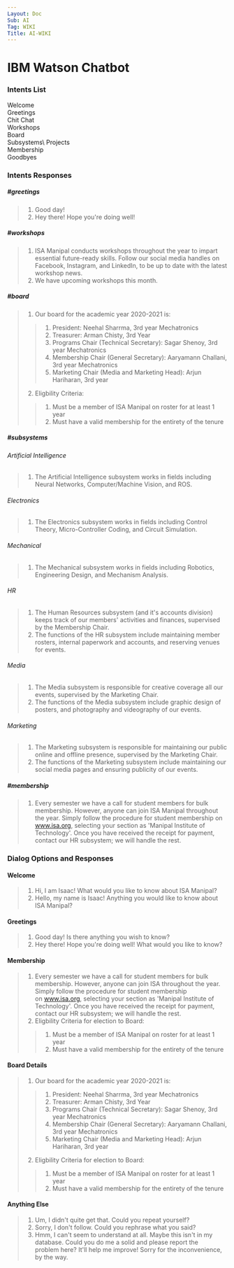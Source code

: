 ```yaml
---
Layout: Doc
Sub: AI
Tag: WIKI
Title: AI-WIKI
---
```

# IBM Watson Chatbot
### Intents List

Welcome\
Greetings\
Chit Chat\
Workshops\
Board\
Subsystems\ 
Projects\
Membership\
Goodbyes
### Intents Responses
##### #greetings
> 1. Good day! 
> 2. Hey there! Hope you're doing well!
##### #workshops
> 1. ISA Manipal conducts workshops throughout the year to impart essential future-ready skills. Follow our social media handles on Facebook, Instagram, and LinkedIn, to be up to date with the latest workshop news.
> 2. We have <number> upcoming workshops this month.
##### #board
> 1. Our board for the academic year 2020-2021 is:
>>  1. President: Neehal Sharrma, 3rd year Mechatronics
>>  2. Treasurer: Arman Chisty, 3rd Year
>>  3. Programs Chair (Technical Secretary): Sagar Shenoy, 3rd year Mechatronics
>>  4. Membership Chair (General Secretary): Aaryamann Challani, 3rd year Mechatronics
>>  5. Marketing Chair (Media and Marketing Head): Arjun Hariharan, 3rd year
> 2. Eligbility Criteria:
>>  1. Must be a member of ISA Manipal on roster for at least 1 year
>>  2. Must have a valid membership for the entirety of the tenure
##### #subsystems
###### Artificial Intelligence
> 1. The Artificial Intelligence subsystem works in fields including Neural Networks, Computer/Machine Vision, and ROS.
###### Electronics
> 1. The Electronics subsystem works in fields including Control Theory, Micro-Controller Coding, and Circuit Simulation.
###### Mechanical
> 1. The Mechanical subsystem works in fields including Robotics, Engineering Design, and Mechanism Analysis.
###### HR
> 1. The Human Resources subsystem (and it's accounts division) keeps track of our members' activities and finances, supervised by the Membership Chair.
> 2. The functions of the HR subsystem include maintaining member rosters, internal paperwork and accounts, and reserving venues for events.
###### Media
> 1. The Media subsystem is responsible for creative coverage all our events, supervised by the Marketing Chair.
> 2. The functions of the Media subsystem include graphic design of posters, and photography and videography of our events.
###### Marketing
> 1. The Marketing subsystem is responsible for maintaining our public online and offline presence, supervised by the Marketing Chair.
> 2. The functions of the Marketing subsystem include maintaining our social media pages and ensuring publicity of our events.
##### #membership
> 1. Every semester we have a call for student members for bulk membership. However, anyone can join ISA Manipal throughout the year. Simply follow the procedure for student membership on www.isa.org, selecting your section as 'Manipal Institute of Technology'. Once you have received the receipt for payment, contact our HR subsystem; we will handle the rest.
### Dialog Options and Responses
#### Welcome
> 1. Hi, I am Isaac! What would you like to know about ISA Manipal?
> 2. Hello, my name is Isaac! Anything you would like to know about ISA Manipal?
#### Greetings
> 1. Good day! Is there anything you wish to know?
> 2. Hey there! Hope you're doing well! What would you like to know?
#### Membership
> 1. Every semester we have a call for student members for bulk membership. However, anyone can join ISA throughout the year. Simply follow the procedure for student membership on www.isa.org, selecting your section as 'Manipal Institute of Technology'. Once you have received the receipt for payment, contact our HR subsystem; we will handle the rest.
> 2. Eligbility Criteria for election to Board:
>>  1. Must be a member of ISA Manipal on roster for at least 1 year
>>  2. Must have a valid membership for the entirety of the tenure
#### Board Details
> 1. Our board for the academic year 2020-2021 is:
>>  1. President: Neehal Sharrma, 3rd year Mechatronics
>>  2. Treasurer: Arman Chisty, 3rd Year
>>  3. Programs Chair (Technical Secretary): Sagar Shenoy, 3rd year Mechatronics
>>  4. Membership Chair (General Secretary): Aaryamann Challani, 3rd year Mechatronics
>>  4. Marketing Chair (Media and Marketing Head): Arjun Hariharan, 3rd year
> 2. Eligbility Criteria for election to Board:
>> 1. Must be a member of ISA Manipal on roster for at least 1 year
>> 2. Must have a valid membership for the entirety of the tenure
#### Anything Else
> 1. Um, I didn't quite get that. Could you repeat yourself?
> 2. Sorry, I don't follow. Could you rephrase what you said?
> 3. Hmm, I can't seem to understand at all. Maybe this isn't in my database. Could you do me a solid and please report the problem here? <post link> It'll help me improve! Sorry for the inconvenience, by the way.
